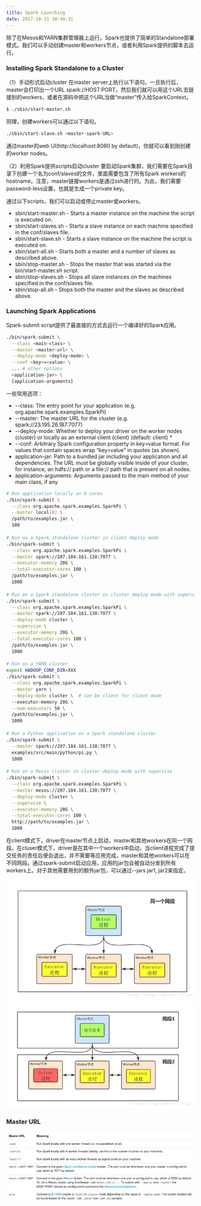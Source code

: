 ```yaml
---
title: Spark Launching
date: 2017-10-31 10:49:31
---
```


除了在Mesos和YARN集群管理器上运行，Spark也提供了简单的Standalone部署模式。我们可以手动创建master和workers节点，或者利用Spark提供的脚本去运行。

### Installing Spark Standalone to a Cluster
（1）手动形式启动cluster
在master server上执行以下语句。一旦执行后，master会打印出一个URL spark://HOST:PORT，然后我们就可以用这个URL去链接别的workers，或者在源码中把这个URL当做“master”传入给SparkContext。
```sh
$ ./sbin/start-master.sh
```
同理，创建workers可以通过以下语句。
```sh
./sbin/start-slave.sh <master-spark-URL>
```
通过master的web UI(http://localhost:8080 by default)，你就可以看到刚创建的worker nodes。

（2）利用Spark提供scripts启动cluster
要启动Spark集群，我们需要在Spark目录下创建一个名为conf/slaves的文件，里面需要包含了所有Spark workers的hostname。注意，master链接workers是通过ssh进行的。为此，我们需要password-less设置，也就是生成一个private key。

通过以下scripts，我们可以启动或停止master或workers。
- sbin/start-master.sh - Starts a master instance on the machine the script is executed on.
- sbin/start-slaves.sh - Starts a slave instance on each machine specified in the conf/slaves file.
- sbin/start-slave.sh - Starts a slave instance on the machine the script is executed on.
- sbin/start-all.sh - Starts both a master and a number of slaves as described above.
- sbin/stop-master.sh - Stops the master that was started via the bin/start-master.sh script.
- sbin/stop-slaves.sh - Stops all slave instances on the machines specified in the conf/slaves file.
- sbin/stop-all.sh - Stops both the master and the slaves as described above.

### Launching Spark Applications
Spark-submit script提供了最直接的方式去运行一个编译好的Spark应用。
```sh
./bin/spark-submit \
  --class <main-class> \
  --master <master-url> \
  --deploy-mode <deploy-mode> \
  --conf <key>=<value> \
  ... # other options
  <application-jar> \
  [application-arguments]
```
一些常用选项：
  -  --class: The entry point for your application (e.g. org.apache.spark.examples.SparkPi)
  -  --master: The master URL for the cluster (e.g. spark://23.195.26.187:7077)
  -  --deploy-mode: Whether to deploy your driver on the worker nodes (cluster) or locally as an external client (client) (default: client) †
  -  --conf: Arbitrary Spark configuration property in key=value format. For values that contain spaces wrap “key=value” in quotes (as shown).
  -  application-jar: Path to a bundled jar including your application and all dependencies. The URL must be globally visible inside of your cluster, for instance, an hdfs:// path or a file:// path that is present on all nodes.
   - application-arguments: Arguments passed to the main method of your main class, if any

```sh
# Run application locally on 8 cores
./bin/spark-submit \
  --class org.apache.spark.examples.SparkPi \
  --master local[8] \
  /path/to/examples.jar \
  100

# Run on a Spark standalone cluster in client deploy mode
./bin/spark-submit \
  --class org.apache.spark.examples.SparkPi \
  --master spark://207.184.161.138:7077 \
  --executor-memory 20G \
  --total-executor-cores 100 \
  /path/to/examples.jar \
  1000

# Run on a Spark standalone cluster in cluster deploy mode with supervise
./bin/spark-submit \
  --class org.apache.spark.examples.SparkPi \
  --master spark://207.184.161.138:7077 \
  --deploy-mode cluster \
  --supervise \
  --executor-memory 20G \
  --total-executor-cores 100 \
  /path/to/examples.jar \
  1000

# Run on a YARN cluster
export HADOOP_CONF_DIR=XXX
./bin/spark-submit \
  --class org.apache.spark.examples.SparkPi \
  --master yarn \
  --deploy-mode cluster \  # can be client for client mode
  --executor-memory 20G \
  --num-executors 50 \
  /path/to/examples.jar \
  1000

# Run a Python application on a Spark standalone cluster
./bin/spark-submit \
  --master spark://207.184.161.138:7077 \
  examples/src/main/python/pi.py \
  1000

# Run on a Mesos cluster in cluster deploy mode with supervise
./bin/spark-submit \
  --class org.apache.spark.examples.SparkPi \
  --master mesos://207.184.161.138:7077 \
  --deploy-mode cluster \
  --supervise \
  --executor-memory 20G \
  --total-executor-cores 100 \
  http://path/to/examples.jar \
  1000
```

在client模式下，driver在master节点上启动，master和其他workers在同一个网段。在cluser模式下，driver是在其中一个workers中启动，当client进程完成了提交任务的责任后便会退出，并不需要等应用完成，master和其他workers可以在不同网段。通过spark-submit启动应用，应用的jar包会被自动分发到所有workers上。对于其他需要用到的额外jar包，可以通过--jars jar1, jar2来指定。

![](/images/spark_launching/client_mode.png)
![](/images/spark_launching/cluster_mode.png)

### Master URL
![](/images/spark_launching/master_url.png)
